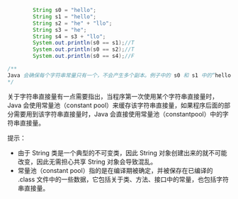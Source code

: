 ```java
        String s0 = "hello";
        String s1 = "hello";
        String s2 = "he" + "llo";
        String s3 = "he";
        String s4 = s3 + "llo";
        System.out.println(s0 == s1);//T
        System.out.println(s0 == s2);//T
        System.out.println(s0 == s4);//F

/**
Java 会确保每个字符串常量只有一个，不会产生多个副本。例子中的 s0 和 s1 中的“hello”都是字符串常量，它们在编译期就被确定了，所以 s0 = s1 返回 true。而“he”和“llo”也都是字符串常量，当一个字符串由多个字符串常量连接而成时，它本身也是字符串常量，s2 同样在编译期就被解析为一个字符串常量，所以 s2 也是常量池中“hello”的引用。因此，程序输出 s0 == s1 返回 true，s1 == s2 也返回 true。
*/
```



关于字符串直接量有一点需要指出，当程序第一次使用某个字符串直接量时，Java 会使用常量池（constant pool）来缓存该字符串直接量，如果程序后面的部分需要用到该字符串直接量时，Java 会直接使用常量池（constantpool）中的字符串直接量。



提示：

- 由于 String 类是一个典型的不可变类，因此 String 对象创建出来的就不可能改变，因此无需担心共享 String 对象会导致混乱。
- 常量池（constant pool）指的是在编译期被确定，并被保存在已编译的 .class 文件中的一些数据，它包括关于类、方法、接口中的常量，也包括字符串直接量。